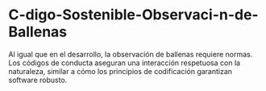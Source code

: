 # C-digo-Sostenible-Observaci-n-de-Ballenas
Al igual que en el desarrollo, la observación de ballenas requiere normas. Los códigos de conducta aseguran una interacción respetuosa con la naturaleza, similar a cómo los principios de codificación garantizan software robusto.
